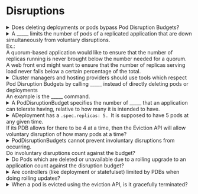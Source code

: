 # Disruptions 

<details>
<summary>
Does deleting deployments or pods bypass Pod Disruption Budgets?

</summary>
Yes
</details>

<details>
<summary>
<span style="color: rgb(34, 34, 34);">A _____ limits the number of pods of a replicated application that are down simultaneously from voluntary disruptions.</span><div><span style="color: rgb(34, 34, 34);">
</span></div><div><span style="color: rgb(34, 34, 34);">Ex.:</span></div><div><span style="color: rgb(34, 34, 34);">A quorum-based application would like to ensure that the number of replicas running is never brought below the number needed for a quorum.&nbsp;</span></div><div><span style="color: rgb(34, 34, 34);">
</span></div><div><span style="color: rgb(34, 34, 34);">A web front end might want to ensure that the number of replicas serving load never falls below a certain percentage of the total.</span><span style="color: rgb(34, 34, 34);">
</span></div>
</summary>
PodDisruptionBudget
</details>

<details>
<summary>
<span style="color: rgb(34, 34, 34);">Cluster managers and hosting providers should use tools which respect Pod Disruption Budgets by calling _____&nbsp;</span><span style="color: rgb(34, 34, 34);">instead of directly deleting pods or deployments</span><div><span style="color: rgb(34, 34, 34);">
</span></div><div><span style="color: rgb(34, 34, 34);">An example is the _____ command.</span></div>
</summary>
the Eviction API<div>
</div><div>kubectl drain</div>
</details>

<details>
<summary>
A PodDisruptionBudget&nbsp;<span style="color: rgb(34, 34, 34);">specifies the number of _____ that an application can tolerate having, relative to how many it is intended to have.</span>
</summary>
replicas
</details>

<details>
<summary>
<span style="color: rgb(34, 34, 34);">ADeployment has a&nbsp;</span><code>.spec.replicas: 5.&nbsp;</code><span style="color: rgb(34, 34, 34);">It is supposed to have 5 pods at any given time.&nbsp;</span><div><span style="color: rgb(34, 34, 34);">
</span></div><div><span style="color: rgb(34, 34, 34);">If its PDB allows for there to be 4 at a time, then the Eviction API will allow voluntary disruption of how many pods at a time?</span></div>
</summary>
<span style="color: rgb(34, 34, 34);">One</span>
</details>

<details>
<summary>
PodDisruptionBudgets cannot prevent involuntary disruptions from occurring.&nbsp;<div>
</div><div>Do involuntary disruptions count against the budget?</div>
</summary>
No
</details>

<details>
<summary>
<span style="color: rgb(34, 34, 34);">Do Pods which are deleted or unavailable due to a rolling upgrade to an application count against the disruption budget?</span>
</summary>
Yes
</details>

<details>
<summary>
Are controllers (like deployment or statefulset) limited by PDBs when doing rolling updates?
</summary>
*No*<div>
</div><div><span style="color: rgb(34, 34, 34);">The handling of failures during application updates is configured in the controller spec. (Learn about&nbsp;</span><a href="https://kubernetes.io/docs/concepts/workloads/controllers/deployment/#updating-a-deployment">updating a deployment</a><span style="color: rgb(34, 34, 34);">.)</span></div>
</details>

<details>
<summary>
<span style="color: rgb(34, 34, 34);">When a pod is evicted using the eviction API, is it gracefully terminated?</span>
</summary>
Yes
</details>

